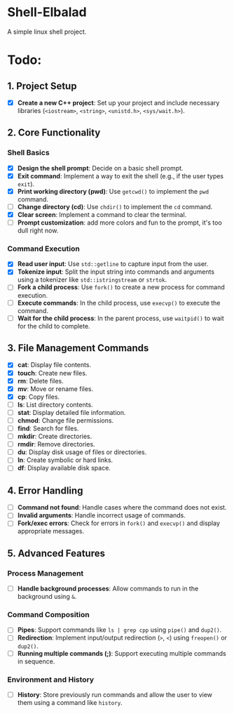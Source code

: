 # Shell-Elbalad
A simple linux shell project.

# Todo:
## **1. Project Setup**
- [x] **Create a new C++ project**: Set up your project and include necessary libraries (`<iostream>`, `<string>`, `<unistd.h>`, `<sys/wait.h>`).

## **2. Core Functionality**
### **Shell Basics**
- [x] **Design the shell prompt**: Decide on a basic shell prompt.
- [x] **Exit command**: Implement a way to exit the shell (e.g., if the user types `exit`).
- [x] **Print working directory (pwd)**: Use `getcwd()` to implement the `pwd` command.
- [ ] **Change directory (cd)**: Use `chdir()` to implement the `cd` command.
- [x] **Clear screen**: Implement a command to clear the terminal.
- [ ] **Prompt customization**: add more colors and fun to the prompt, it's too dull right now.

### **Command Execution**
- [x] **Read user input**: Use `std::getline` to capture input from the user.
- [x] **Tokenize input**: Split the input string into commands and arguments using a tokenizer like `std::istringstream` or `strtok`.
- [ ] **Fork a child process**: Use `fork()` to create a new process for command execution.
- [ ] **Execute commands**: In the child process, use `execvp()` to execute the command.
- [ ] **Wait for the child process**: In the parent process, use `waitpid()` to wait for the child to complete.

## **3. File Management Commands**
- [x] **cat**: Display file contents.
- [x] **touch**: Create new files.
- [x] **rm**: Delete files.
- [x] **mv**: Move or rename files.
- [x] **cp**: Copy files.
- [ ] **ls**: List directory contents.
- [ ] **stat**: Display detailed file information.
- [ ] **chmod**: Change file permissions.
- [ ] **find**: Search for files.
- [ ] **mkdir**: Create directories.
- [ ] **rmdir**: Remove directories.
- [ ] **du**: Display disk usage of files or directories.
- [ ] **ln**: Create symbolic or hard links.
- [ ] **df**: Display available disk space.

## **4. Error Handling**
- [ ] **Command not found**: Handle cases where the command does not exist.
- [ ] **Invalid arguments**: Handle incorrect usage of commands.
- [ ] **Fork/exec errors**: Check for errors in `fork()` and `execvp()` and display appropriate messages.

## **5. Advanced Features**
### **Process Management**
- [ ] **Handle background processes**: Allow commands to run in the background using `&`.

### **Command Composition**
- [ ] **Pipes**: Support commands like `ls | grep cpp` using `pipe()` and `dup2()`.
- [ ] **Redirection**: Implement input/output redirection (`>`, `<`) using `freopen()` or `dup2()`.
- [ ] **Running multiple commands (;)**: Support executing multiple commands in sequence.

### **Environment and History**
- [ ] **History**: Store previously run commands and allow the user to view them using a command like `history`.
